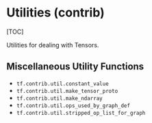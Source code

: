 # Utilities (contrib)
[TOC]

Utilities for dealing with Tensors.

## Miscellaneous Utility Functions

*   `tf.contrib.util.constant_value`
*   `tf.contrib.util.make_tensor_proto`
*   `tf.contrib.util.make_ndarray`
*   `tf.contrib.util.ops_used_by_graph_def`
*   `tf.contrib.util.stripped_op_list_for_graph`
